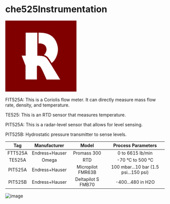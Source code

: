 # che525Instrumentation
![RHIT Logo](https://raw.githubusercontent.com/henthornlab/ProcessAnalytics/master/RHITlogo.png)

FIT525A: This is a Coriolis flow meter. It can directly measure mass flow rate, density, and temperature.

TE525: This is an RTD sensor that measures temperature. 

PIT525A: This is a radar-level sensor that allows for level sensing. 

PIT525B: Hydrostatic pressure transmitter to sense levels. 

Tag | Manufacturer | Model | Process Parameters
:---:|:---:|:---: |:---:
FTT525A |Endress+Hauser| Promass 300 | 0 to 6615 lb/min
TE525A |Omega|RTD |-70 °C to 500 °C
PIT525A |Endress+Hauser| Micropilot FMR63B |100 mbar...10 bar (1.5 psi...150 psi)
PIT525B | Endress+Hauser | Deltapilot S FMB70 | -400...480 in H2O



![image](https://github.com/levi2401/che525Instrumentation/assets/165671731/c068a2dc-01f6-4eab-af84-29e4518a2bfb)

